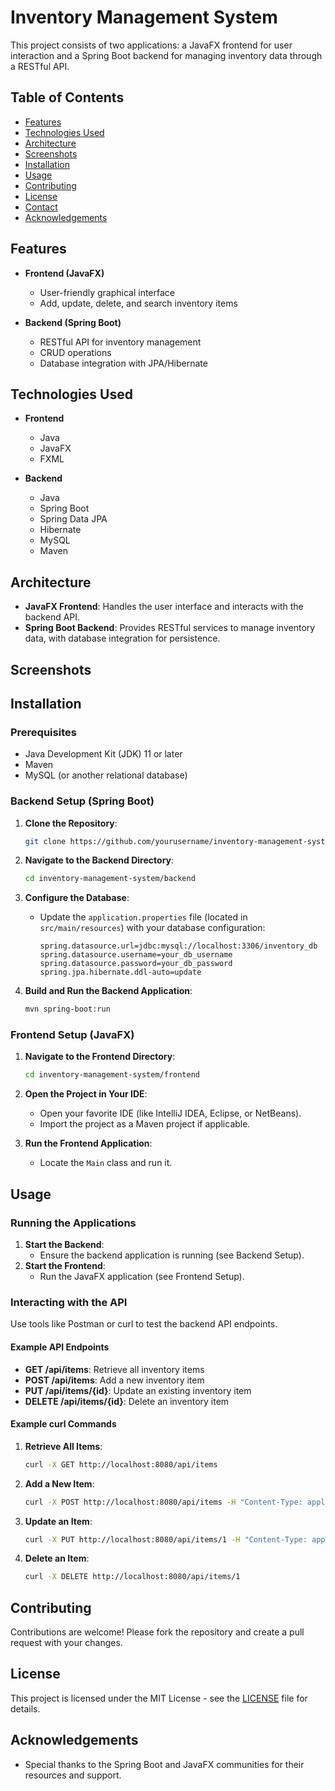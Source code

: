 # Inventory Management System

This project consists of two applications: a JavaFX frontend for user interaction and a Spring Boot backend for managing inventory data through a RESTful API.

## Table of Contents
- [Features](#features)
- [Technologies Used](#technologies-used)
- [Architecture](#architecture)
- [Screenshots](#screenshots)
- [Installation](#installation)
- [Usage](#usage)
- [Contributing](#contributing)
- [License](#license)
- [Contact](#contact)
- [Acknowledgements](#acknowledgements)

## Features
- **Frontend (JavaFX)**
  - User-friendly graphical interface
  - Add, update, delete, and search inventory items

- **Backend (Spring Boot)**
  - RESTful API for inventory management
  - CRUD operations
  - Database integration with JPA/Hibernate

## Technologies Used
- **Frontend**
  - Java
  - JavaFX
  - FXML

- **Backend**
  - Java
  - Spring Boot
  - Spring Data JPA
  - Hibernate
  - MySQL 
  - Maven

## Architecture
- **JavaFX Frontend**: Handles the user interface and interacts with the backend API.
- **Spring Boot Backend**: Provides RESTful services to manage inventory data, with database integration for persistence.

## Screenshots


## Installation

### Prerequisites
- Java Development Kit (JDK) 11 or later
- Maven
- MySQL (or another relational database)

### Backend Setup (Spring Boot)
1. **Clone the Repository**:
    ```sh
    git clone https://github.com/yourusername/inventory-management-system.git
    ```

2. **Navigate to the Backend Directory**:
    ```sh
    cd inventory-management-system/backend
    ```

3. **Configure the Database**:
   - Update the `application.properties` file (located in `src/main/resources`) with your database configuration:
     ```properties
     spring.datasource.url=jdbc:mysql://localhost:3306/inventory_db
     spring.datasource.username=your_db_username
     spring.datasource.password=your_db_password
     spring.jpa.hibernate.ddl-auto=update
     ```

4. **Build and Run the Backend Application**:
    ```sh
    mvn spring-boot:run
    ```

### Frontend Setup (JavaFX)
1. **Navigate to the Frontend Directory**:
    ```sh
    cd inventory-management-system/frontend
    ```

2. **Open the Project in Your IDE**:
   - Open your favorite IDE (like IntelliJ IDEA, Eclipse, or NetBeans).
   - Import the project as a Maven project if applicable.

3. **Run the Frontend Application**:
   - Locate the `Main` class and run it.

## Usage

### Running the Applications
1. **Start the Backend**:
   - Ensure the backend application is running (see Backend Setup).
2. **Start the Frontend**:
   - Run the JavaFX application (see Frontend Setup).

### Interacting with the API
Use tools like Postman or curl to test the backend API endpoints.

#### Example API Endpoints
- **GET /api/items**: Retrieve all inventory items
- **POST /api/items**: Add a new inventory item
- **PUT /api/items/{id}**: Update an existing inventory item
- **DELETE /api/items/{id}**: Delete an inventory item

#### Example curl Commands
1. **Retrieve All Items**:
    ```sh
    curl -X GET http://localhost:8080/api/items
    ```

2. **Add a New Item**:
    ```sh
    curl -X POST http://localhost:8080/api/items -H "Content-Type: application/json" -d '{"name":"ItemName","quantity":10,"price":100.0}'
    ```

3. **Update an Item**:
    ```sh
    curl -X PUT http://localhost:8080/api/items/1 -H "Content-Type: application/json" -d '{"name":"UpdatedItemName","quantity":20,"price":200.0}'
    ```

4. **Delete an Item**:
    ```sh
    curl -X DELETE http://localhost:8080/api/items/1
    ```

## Contributing
Contributions are welcome! Please fork the repository and create a pull request with your changes.

## License
This project is licensed under the MIT License - see the [LICENSE](LICENSE) file for details.


## Acknowledgements
- Special thanks to the Spring Boot and JavaFX communities for their resources and support.
